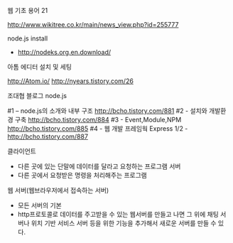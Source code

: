 웹 기초 용어 21

http://www.wikitree.co.kr/main/news_view.php?id=255777

node.js install
- http://nodeks.org.en.download/

아톰 에디터 설치 및 세팅

http://Atom.io/
http://nyears.tistory.com/26

조대협 블로그 node.js

#1 – node.js의 소개와 내부 구조 http://bcho.tistory.com/881
#2 - 설치와 개발환경 구축 http://bcho.tistory.com/884
#3 - Event,Module,NPM  http://bcho.tistory.com/885
#4 - 웹 개발 프레임웍 Express 1/2 - http://bcho.tistory.com/887

클라이언트
- 다른 곳에 있는 단말에 데이터를 달라고 요청하는 프로그램
서버
- 다른 곳에서 요청받은 명령을 처리해주는 프로그램

웹 서버(웹브라우저에서 접속하는 서버)
- 모든 서버의 기본
- http프로토콜로 데이터를 주고받을 수 있는 웹서버를 만들고 나면 그 위에 채팅 서버나 위치 기반 서비스 서버 등을 위한 기능을 추가해서 새로운 서버를 만들 수 있다.
